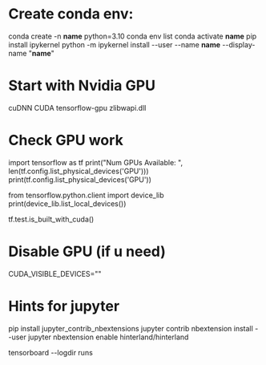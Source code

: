 # Create conda env:

conda create -n **name** python=3.10
conda env list
conda activate **name**
pip install ipykernel
python -m ipykernel install --user --name **name** --display-name "**name**"

# Start with Nvidia GPU

cuDNN CUDA
tensorflow-gpu
zlibwapi.dll

# Check GPU work

import tensorflow as tf
print("Num GPUs Available: ", len(tf.config.list_physical_devices('GPU')))
print(tf.config.list_physical_devices('GPU'))

from tensorflow.python.client import device_lib
print(device_lib.list_local_devices())

tf.test.is_built_with_cuda()

# Disable GPU (if u need)

CUDA_VISIBLE_DEVICES=""

# Hints for jupyter

pip install jupyter_contrib_nbextensions
jupyter contrib nbextension install --user
jupyter nbextension enable hinterland/hinterland

tensorboard --logdir runs
